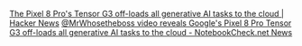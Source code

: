 
[The Pixel 8 Pro's Tensor G3 off-loads all generative AI tasks to the cloud | Hacker News](https://news.ycombinator.com/item?id=37966569)
[@MrWhosetheboss video reveals Google's Pixel 8 Pro Tensor G3 off-loads all generative AI tasks to the cloud - NotebookCheck.net News](https://www.notebookcheck.net/MrWhosetheboss-video-reveals-Google-s-Pixel-8-Pro-Tensor-G3-off-loads-all-generative-AI-tasks-to-the-cloud.760215.0.html)
